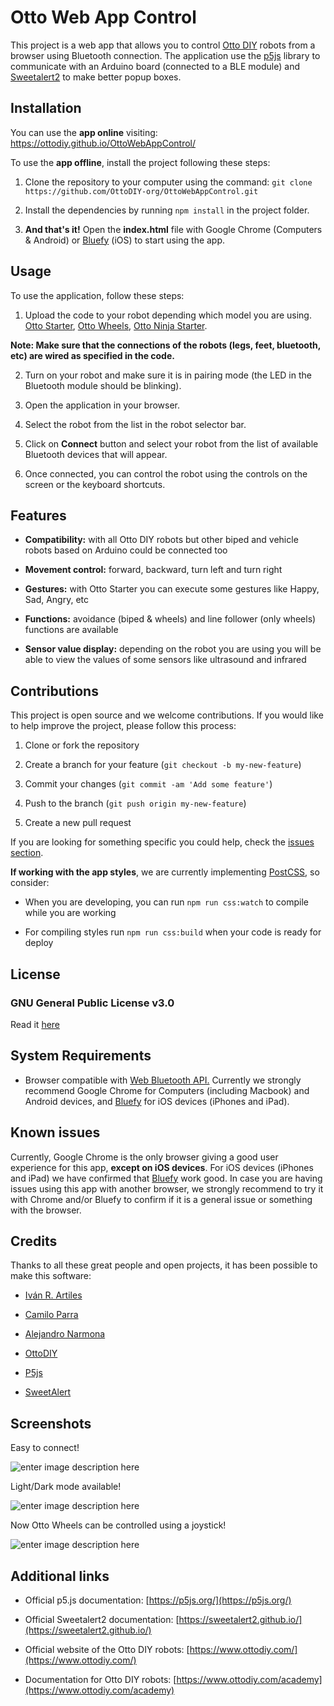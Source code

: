 
# Otto Web App Control

  

This project is a web app that allows you to control [Otto DIY](https://www.ottodiy.org/) robots from a browser using Bluetooth connection. The application use the [p5js](https://p5js.org/) library to communicate with an Arduino board (connected to a BLE module) and [Sweetalert2](https://sweetalert2.github.io/) to make better popup boxes.

  

## Installation

  

You can use the **app online** visiting: https://ottodiy.github.io/OttoWebAppControl/

  

To use the **app offline**, install the project following these steps:

  

1. Clone the repository to your computer using the command: `git clone https://github.com/OttoDIY-org/OttoWebAppControl.git`

  

2. Install the dependencies by running `npm install` in the project folder.

  

3. __And that's it!__ Open the __index.html__ file with Google Chrome (Computers & Android) or [Bluefy](https://apps.apple.com/us/app/bluefy-web-ble-browser/id1492822055) (iOS) to start using the app.

  

## Usage

  

To use the application, follow these steps:

  

1. Upload the code to your robot depending which model you are using. [Otto Starter](https://github.com/OttoDIY-org/OttoWebAppControl/blob/main/OttoS_BLE.ino), [Otto Wheels](https://github.com/OttoDIY-org/OttoWebAppControl/blob/main/OttoW_BLE.ino), [Otto Ninja Starter](https://github.com/OttoDIY-org/OttoWebAppControl/blob/main/OttoNinja.ino).

**Note: Make sure that the connections of the robots (legs, feet, bluetooth, etc) are wired as specified in the code.**
  

2. Turn on your robot and make sure it is in pairing mode (the LED in the Bluetooth module should be blinking).

  

3. Open the application in your browser.

  

4. Select the robot from the list in the robot selector bar.

  

5. Click on __Connect__ button and select your robot from the list of available Bluetooth devices that will appear.

  

6. Once connected, you can control the robot using the controls on the screen or the keyboard shortcuts.

  

## Features

  

- ****Compatibility:**** with all Otto DIY robots but other biped and vehicle robots based on Arduino could be connected too

  

- ****Movement control:**** forward, backward, turn left and turn right

  

- ****Gestures:**** with Otto Starter you can execute some gestures like Happy, Sad, Angry, etc

  

- ****Functions:**** avoidance (biped & wheels) and line follower (only wheels) functions are available

  

- ****Sensor value display:**** depending on the robot you are using you will be able to view the values of some sensors like ultrasound and infrared

  

## Contributions

  

This project is open source and we welcome contributions. If you would like to help improve the project, please follow this process:

  

1. Clone or fork the repository

  

2. Create a branch for your feature (`git checkout -b my-new-feature`)

  

3. Commit your changes (`git commit -am 'Add some feature'`)

  

4. Push to the branch (`git push origin my-new-feature`)

  

5. Create a new pull request

  

If you are looking for something specific you could help, check the [issues section](https://github.com/OttoDIY-org/OttoWebAppControl/issues).

  

****If working with the app styles****, we are currently implementing [PostCSS](https://postcss.org/), so consider:

- When you are developing, you can run `npm run css:watch` to compile while you are working  

- For compiling styles run `npm run css:build` when your code is ready for deploy



  

## License

  

### GNU General Public License v3.0

  

Read it [here](https://github.com/OttoDIY-org/OttoWebAppControl/blob/main/LICENSE)

  

## System Requirements

  

- Browser compatible with [Web Bluetooth API.](https://developer.mozilla.org/en-US/docs/Web/API/Web_Bluetooth_API) Currently we strongly recommend Google Chrome for Computers (including Macbook) and Android devices, and [Bluefy](https://apps.apple.com/us/app/bluefy-web-ble-browser/id1492822055)  for iOS devices (iPhones and iPad).

  

## Known issues

  

Currently, Google Chrome is the only browser giving a good user experience for this app, **except on iOS devices**. For iOS devices (iPhones and iPad) we have confirmed that [Bluefy](https://apps.apple.com/us/app/bluefy-web-ble-browser/id1492822055) work good. In case you are having issues using this app with another browser, we strongly recommend to try it with Chrome and/or Bluefy to confirm if it is a general issue or something with the browser.

  

## Credits

  

Thanks to all these great people and open projects, it has been possible to make this software:

  

-  [Iván R. Artiles](https://github.com/IvanR3D)

  

-  [Camilo Parra](https://github.com/cparrapa)

  

-  [Alejandro Narmona](https://github.com/alenarmona)

  

-  [OttoDIY](https://www.ottodiy.org/)

  

-  [P5js](https://p5js.org/)

  

-  [SweetAlert](https://sweetalert2.github.io/)

  

## Screenshots

Easy to connect!

![enter image description here](https://ivanr3d.com/assets/img/screenshots/OttoWAC/OttoWAC_use-OttoStarter.gif)

  

Light/Dark mode available!

![enter image description here](https://ivanr3d.com/assets/img/screenshots/OttoWAC/OttoWAC_use-OttoWheels.gif)

  

Now Otto Wheels can be controlled using a joystick!

![enter image description here](https://ivanr3d.com/assets/img/screenshots/OttoWAC/wheels--joystick.gif)

  

## Additional links

  

- Official p5.js documentation: [https://p5js.org/](https://p5js.org/)

  

- Official Sweetalert2 documentation: [https://sweetalert2.github.io/](https://sweetalert2.github.io/)

  

- Official website of the Otto DIY robots: [https://www.ottodiy.com/](https://www.ottodiy.com/)

  

- Documentation for Otto DIY robots: [https://www.ottodiy.com/academy](https://www.ottodiy.com/academy)
